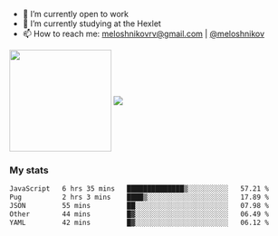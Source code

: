 <!-- ## Hi there, I'm Roman Meloshnikov 👋 -->

<!-- !
[image](https://www.codewars.com/users/meloshnikov/badges/small?theme=light)<br> -->

<!--
Here are some ideas to get you started:

- 🧰 I’m currently open to work
- 👯 I’m looking to collaborate on ...
- 🤔 I’m looking for help with ...
- 💬 Ask me about ...
- 📫 How to reach me: meloshnikov
- 😄 Pronouns: ...
- ⚡ Fun fact: ...
-->

- 🧰 I’m currently open to work
- 🌱 I’m currently studying at the Hexlet
- 📫 How to reach me: meloshnikovrv@gmail.com | [@meloshnikov](https://telegram.me/meloshnikov)

<span>
<a>
<img align="center" height="180em" src="https://github-readme-stats.vercel.app/api?username=meloshnikov&show_icons=true&hide_border=true&&count_private=true&include_all_commits=true" />
</a>
<a>
<img align="center" src="https://github-readme-stats.vercel.app/api/top-langs/?username=meloshnikov&layout=compact&hide_border=true" />
</a>
</span>


### My stats
<!--START_SECTION:waka-->

```txt
JavaScript   6 hrs 35 mins   ██████████████▒░░░░░░░░░░   57.21 %
Pug          2 hrs 3 mins    ████▒░░░░░░░░░░░░░░░░░░░░   17.89 %
JSON         55 mins         ██░░░░░░░░░░░░░░░░░░░░░░░   07.98 %
Other        44 mins         █▓░░░░░░░░░░░░░░░░░░░░░░░   06.49 %
YAML         42 mins         █▓░░░░░░░░░░░░░░░░░░░░░░░   06.12 %
```

<!--END_SECTION:waka-->

